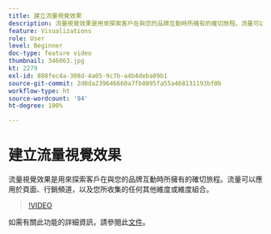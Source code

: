 ```yaml
---
title: 建立流量視覺效果
description: 流量視覺效果是用來探索客戶在與您的品牌互動時所擁有的確切旅程。流量可以應用於頁面、行銷頻道，以及您所收集的任何其他維度或維度組合。
feature: Visualizations
role: User
level: Beginner
doc-type: feature video
thumbnail: 346063.jpg
kt: 2279
exl-id: 888fec4a-308d-4a05-9c7b-a4b4deba09b1
source-git-commit: 2d0da239646660a7fb0895fa55a468131193bf0b
workflow-type: ht
source-wordcount: '94'
ht-degree: 100%

---
```


# 建立流量視覺效果

流量視覺效果是用來探索客戶在與您的品牌互動時所擁有的確切旅程。流量可以應用於頁面、行銷頻道，以及您所收集的任何其他維度或維度組合。

>[!VIDEO](https://video.tv.adobe.com/v/346063/?quality=12&learn=on)

如需有關此功能的詳細資訊，請參閱此[文件](https://experienceleague.adobe.com/docs/analytics/analyze/analysis-workspace/visualizations/flow/flow.html?lang=zh-Hant)。